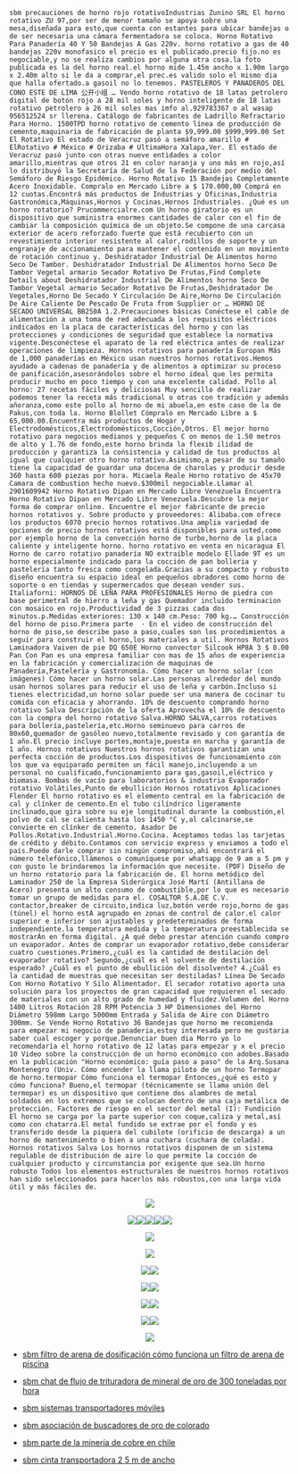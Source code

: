 
```
sbm precauciones de horno rojo rotativoIndustrias Zunino SRL El horno rotativo ZU 97,por ser de menor tamaño se apoya sobre una mesa,diseñada para esto,que cuenta con estantes para ubicar bandejas o de ser necesaria una cámara fermentadora se coloca. Horno Rotativo Para Panadería 40 Y 50 Bandejas A Gas 220v. horno rotativo a gas de 40 bandejas 220v monofasico el precio es el publicado.precio fijo.no es negociable,y no se realiza cambios por alguna otra cosa.la foto publicada es la del horno real.el horno mide 1.45m ancho x 1.90m largo x 2.40m alto si le da a comprar,el prec.es valido solo el mismo dia que halla ofertado.a gasoil no lo tenemos. PASTELEROS Y PANADEROS DEL CONO ESTE DE LIMA 公开小组 … Vendo horno rotativo de 18 latas petrolero digital de botón rojo a 28 mil soles y horno inteligente de 18 latas rotativo petrolero a 26 mil soles mas imfo al.929783367 o al wasap 956512524 sr llerena. Catálogo de fabricantes de Ladrillo Refractario Para Horno. 1500TPD horno rotativo de cemento línea de producción de cemento,maquinaria de fabricación de planta $9,999.00 $999,999.00 Set El Rotativo El estado de Veracruz pasó a semáforo amarillo # ElRotativo # México # Orizaba # UltimaHora Xalapa,Ver. El estado de Veracruz pasó junto con otras nueve entidades a color amarillo,mientras que otros 21 en color naranja y uno más en rojo,así lo distribuyó la Secretaría de Salud de la Federación por medio del Semáforo de Riesgo Epidémico. Horno Rotativo 15 Bandejas Completamente Acero Inoxidable. Compralo en Mercado Libre a $ 170.000,00 Comprá en 12 cuotas.Encontrá más productos de Industrias y Oficinas,Industria Gastronómica,Máquinas,Hornos y Cocinas,Hornos Industriales. ¿Qué es un horno rotatorio? Prucommercialre.com Un horno giratorio es un dispositivo que suministra enormes cantidades de calor con el fin de cambiar la composición química de un objeto.Se compone de una carcasa exterior de acero reforzado fuerte que está recubierto con un revestimiento interior resistente al calor,rodillos de soporte y un engranaje de accionamiento para mantener el contenido en un movimiento de rotación continuo y. Deshidratador Industrial De Alimentos horno Seco De Tambor. Deshidratador Industrial De Alimentos horno Seco De Tambor Vegetal armario Secador Rotativo De Frutas,Find Complete Details about Deshidratador Industrial De Alimentos horno Seco De Tambor Vegetal armario Secador Rotativo De Frutas,Deshidratador De Vegetales,Horno De Secado Y Circulación De Aire,Horno De Circulación De Aire Caliente De Pescado De Fruta from Supplier or … HORNO DE SECADO UNIVERSAL BB250A 1.2.Precauciones básicas Conéctese el cable de alimentación a una toma de red adecuada a los requisitos eléctricos indicados en la placa de características del horno y con las protecciones y condiciones de seguridad que establece la normativa vigente.Desconéctese el aparato de la red eléctrica antes de realizar operaciones de limpieza. Hornos rotativos para panadería Europan Más de 1,000 panaderías en México usan nuestros hornos rotativos.Hemos ayudado a cadenas de panadería y de alimentos a optimizar su proceso de panificación,asesorándolos sobre el horno ideal que les permita producir mucho en poco tiempo y con una excelente calidad. Pollo al horno: 27 recetas fáciles y deliciosas Muy sencillo de realizar podemos tener la receta más tradicional o otras con tradición y además añoranza,como este pollo al horno de mi abuela,en este caso de la de Pakus,con toda la. Horno Blollet Cómpralo en Mercado Libre a $ 65,000.00.Encuentra más productos de Hogar y Electrodomésticos,Electrodomésticos,Cocción,Otros. El mejor horno rotativo para negocios medianos y pequeños C on menos de 1.50 metros de alto y 1.76 de fondo,este horno brinda la flexib ilidad de producción y garantiza la consistencia y calidad de tus productos al igual que cualquier otro horno rotativo.Asimismo,a pesar de su tamaño tiene la capacidad de guardar una docena de charolas y producir desde 360 hasta 600 piezas por hora. Micaela Reale Horno rotativo de 45x70 Camara de combustion hecho nuevo.$300mil negociable.Llamar al 2901609942 Horno Rotativo Dipan en Mercado Libre Venezuela Encuentra Horno Rotativo Dipan en Mercado Libre Venezuela.Descubre la mejor forma de comprar online. Encuentre el mejor fabricante de precio hornos rotativos y. Sobre producto y proveedores: Alibaba.com ofrece los productos 6070 precio hornos rotativos.Una amplia variedad de opciones de precio hornos rotativos está disponibles para usted,como por ejemplo horno de la convección horno de turbo,horno de la placa caliente y inteligente horno. horno rotativo en venta en nicaragua El Horno de carro rotativo panadería NO extraible modelo Ellade 9T es un horno especialmente indicado para la cocción de pan bolleria y pastelería tanto fresca como congelada.Gracias a su compacto y robusto diseño encuentra su espacio ideal en pequeños obradores como horno de soporte o en tiendas y supermercados que desean vender sus. Italiaforni: HORNOS DE LEÑA PARA PROFESIONALES Horno de piedra con base perimetral de hierro a leña y gas Quemador incluido terminacion con mosaico en rojo.Productividad de 3 pizzas cada dos minutos.p.Medidas exteriores: 130 x 140 cm.Peso: 700 kg.… Construcción del horno de piso.Primera parte  · En el video de construcción del horno de piso,se describe paso a paso,cuales son los procedimientos a seguir para construir el horno,los materiales a util. Hornos Rotativos Laminadora Vaiven de pie DQ 650E Horno convector Silcook HP8A 3 $ 0.00 Pan Con Pan es una empresa familiar con mas de 15 años de experiencia en la fabricación y comercialización de maquinas de Panadería,Pastelería y Gastronomía. Cómo hacer un horno solar (con imágenes) Cómo hacer un horno solar.Las personas alrededor del mundo usan hornos solares para reducir el uso de leña y carbón.Incluso si tienes electricidad,un horno solar puede ser una manera de cocinar tu comida con eficacia y ahorrando. 10% de descuento comprando horno rotativo Salva Descripción de la oferta Aprovecha el 10% de descuento con la compra del horno rotativo Salva.HORNO SALVA,carros rotativos para bollería,pastelería,etc.Horno seminuevo para carros de 80x60,quemador de gasóleo nuevo,totalmente revisado y con garantía de 1 año.El precio incluye portes,montaje,puesta en marcha y garantía de 1 año. Hornos rotativos Nuestros hornos rotativos garantizan una perfecta cocción de productos.Los dispositivos de funcionamiento con los que va equiparado permiten un fácil manejo,incluyendo a un personal no cualificado,funcionamiento para gas,gasoil,eléctrico y biomasa. Bombas de vacío para laboratorios & industria Evaporador rotativo Volátiles,Punto de ebullición Hornos rotativos Aplicaciones Flender El horno rotativo es el elemento central en la fabricación de cal y clínker de cemento.En el tubo cilíndrico ligeramente inclinado,que gira sobre su eje longitudinal durante la combustión,el polvo de cal se calienta hasta los 1450 °C y,al calcinarse,se convierte en clínker de cemento. Asador De Pollos.Rotativo.Industrial.Horno.Cocina. Aceptamos todas las tarjetas de crédito y débito.Contamos con servicio express y enviamos a todo el país.Puede darle comprar sin ningún compromiso,ahí encontrará el número telefónico,llámenos o comuníquese por whatsapp de 9 am a 5 pm y con gusto le brindaremos la información que necesite. (PDF) Diseño de un horno rotatorio para la fabricación de. El horno metódico del Laminador 250 de la Empresa Siderúrgica José Martí (Antillana de Acero) presenta un alto consumo de combustible,por lo que es necesario tomar un grupo de medidas para el. COSALTOR S.A.DE C.V. contactor,breaker de circuito,indica luz,botón verde rojo,horno de gas (túnel) el horno estÁ agrupado en zonas de control de calor.el calor superior e inferior son ajustables y predeterminados de forma independiente.la temperatura medida y la temperatura preestablecida se mostrarÁn en forma digital. ¿A qué debo prestar atención cuando compro un evaporador. Antes de comprar un evaporador rotativo,debe considerar cuatro cuestiones.Primero,¿cuál es la cantidad de destilación del evaporador rotativo? Segundo,¿cuál es el solvente de destilación esperado? ¿Cuál es el punto de ebullición del disolvente? 4.¿Cuál es la cantidad de muestras que necesitan ser destiladas? Línea De Secado Con Horno Rotativo Y Silo Alimentador. El secador rotativo aporta una solución para los proyectos de gran capacidad que requieren el secado de materiales con un alto grado de humedad y fluidez.Volumen del Horno 1400 Litros Rotación 28 RPM Potencia 3 HP Dimensiones del Horno Diámetro 598mm Largo 5000mm Entrada y Salida de Aire con Diámetro 300mm. Se Vende Horno Rotativo 36 Bandejas que horno me recomienda para empezar mi negocio de panaderia,estoy interesada pero me gustaria saber cual escoger y porque.Denunciar buen dia Morro yo lo recomendaría el horno rotativo de 12 latas para empezar y x el precio 10 Video sobre la construcción de un horno económico con adobes.Basado en la publicación "Horno económico: guía paso a paso" de la Arq.Susana Montenegro (Univ. Cómo encender la llama piloto de un horno Termopar de horno.termopar Cómo funciona el termopar Entonces,¿qué es esto y cómo funciona? Bueno,el termopar (técnicamente se llama unión del termopar) es un dispositivo que contiene dos alambres de metal soldados en los extremos que se colocan dentro de una caja metálica de protección. Factores de riesgo en el sector del metal (I): Fundición El horno se carga por la parte superior con coque,caliza y metal,así como con chatarra.El metal fundido se extrae por el fondo y es transferido desde la piquera del cubilote (orificio de descarga) a un horno de mantenimiento o bien a una cuchara (cuchara de colada). Hornos rotativos Salva Los hornos rotativos disponen de un sistema regulable de distribución de aire lo que permite la cocción de cualquier producto y circunstancia por exigente que sea.Un horno robusto Todos los elementos estructurales de nuestros hornos rotativos han sido seleccionados para hacerlos más robustos,con una larga vida útil y más fáciles de. 
```

<div align="center">

<a href="https://es-crusher.shibang-china.com/github&k=sbm+precauciones+de+horno+rojo+rotativo"><img src="https://static.shibang-china.com/es/crusher/logo.jpg"></a>

<a href="https://es-crusher.shibang-china.com/github&k=sbm+precauciones+de+horno+rojo+rotativo"><img src="https://static.shibang-china.com/es/crusher/index.jpg"></a><a href="https://es-crusher.shibang-china.com/material.htmlgithub&k=sbm+precauciones+de+horno+rojo+rotativo"><img src="https://static.shibang-china.com/es/crusher/material.jpg"></a><a href="https://es-crusher.shibang-china.com/application.htmlgithub&k=sbm+precauciones+de+horno+rojo+rotativo"><img src="https://static.shibang-china.com/es/crusher/application.jpg"></a><a href="https://es-crusher.shibang-china.com/aboutus.htmlgithub&k=sbm+precauciones+de+horno+rojo+rotativo"><img src="https://static.shibang-china.com/es/crusher/aboutus.jpg"></a><a href="https://es-crusher.shibang-china.com/contact.htmlgithub&k=sbm+precauciones+de+horno+rojo+rotativo"><img src="https://static.shibang-china.com/es/crusher/contact.jpg"></a>

<a href="https://es-crusher.shibang-china.com/github&k=sbm+precauciones+de+horno+rojo+rotativo"><img src="https://static.shibang-china.com/es/crusher/banner.jpg"></a>

<a href="https://swt.shibang-china.com/github&k=sbm+precauciones+de+horno+rojo+rotativo"><img src="https://static.shibang-china.com/es/crusher/text.jpg"></a>

<a href="https://swt.shibang-china.com/github&k=sbm+precauciones+de+horno+rojo+rotativo"><img src="https://static.shibang-china.com/es/crusher/chat.jpg"></a><a href="https://es-crusher.shibang-china.com/contact.htmlgithub&k=sbm+precauciones+de+horno+rojo+rotativo"><img src="https://static.shibang-china.com/es/crusher/message.jpg"></a>

<a href="https://es-crusher.shibang-china.com/products/pe.htmlgithub&k=sbm+precauciones+de+horno+rojo+rotativo"><img src="https://static.shibang-china.com/es/crusher/pe.jpg"></a><a href="https://es-crusher.shibang-china.com/products/pf.htmlgithub&k=sbm+precauciones+de+horno+rojo+rotativo"><img src="https://static.shibang-china.com/es/crusher/pf.jpg"></a>

<a href="https://es-crusher.shibang-china.com/products/hpt.htmlgithub&k=sbm+precauciones+de+horno+rojo+rotativo"><img src="https://static.shibang-china.com/es/crusher/hpt.jpg"></a><a href="https://es-crusher.shibang-china.com/products/vsi.htmlgithub&k=sbm+precauciones+de+horno+rojo+rotativo"><img src="https://static.shibang-china.com/es/crusher/vsi.jpg"></a>

<a href="https://es-crusher.shibang-china.com/products/klv.htmlgithub&k=sbm+precauciones+de+horno+rojo+rotativo"><img src="https://static.shibang-china.com/es/crusher/klv.jpg"></a><a href="https://es-crusher.shibang-china.com/products/portable.htmlgithub&k=sbm+precauciones+de+horno+rojo+rotativo"><img src="https://static.shibang-china.com/es/crusher/portable.jpg"></a>

<a href="https://swt.shibang-china.com/github&k=sbm+precauciones+de+horno+rojo+rotativo"><img src="https://static.shibang-china.com/es/crusher/case.jpg"></a>

</div>


* [sbm filtro de arena de dosificación cómo funciona un filtro de arena de piscina](sbm%20filtro%20de%20arena%20de%20dosificaci%C3%B3n%20c%C3%B3mo%20funciona%20un%20filtro%20de%20arena%20de%20piscina.md)

* [sbm chat de flujo de trituradora de mineral de oro de 300 toneladas por hora](sbm%20chat%20de%20flujo%20de%20trituradora%20de%20mineral%20de%20oro%20de%20300%20toneladas%20por%20hora.md)

* [sbm sistemas transportadores móviles](sbm%20sistemas%20transportadores%20m%C3%B3viles.md)

* [sbm asociación de buscadores de oro de colorado](sbm%20asociaci%C3%B3n%20de%20buscadores%20de%20oro%20de%20colorado.md)

* [sbm parte de la minería de cobre en chile](sbm%20parte%20de%20la%20miner%C3%ADa%20de%20cobre%20en%20chile.md)

* [sbm cinta transportadora 2 5 m de ancho](sbm%20cinta%20transportadora%202%205%20m%20de%20ancho.md)